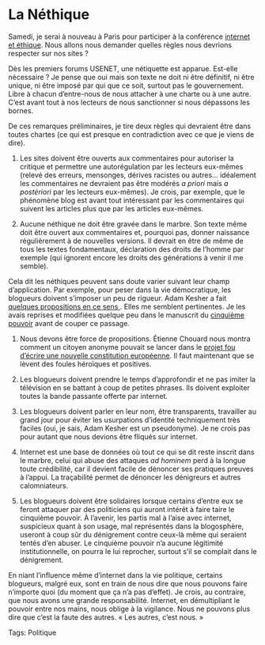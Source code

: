 # La Néthique

Samedi, je serai à nouveau à Paris pour participer à la conférence [internet et éthique](http://nethique.info/). Nous allons nous demander quelles règles nous devrions respecter sur nos sites ? 

Dès les premiers forums USENET, une nétiquette est apparue. Est-elle nécessaire ? Je pense que oui mais son texte ne doit ni être définitif, ni être unique, ni être imposé par qui que ce soit, surtout pas le gouvernement. Libre à chacun d’entre-nous de nous attacher à une charte ou à une autre. C’est avant tout à nos lecteurs de nous sanctionner si nous dépassons les bornes.

De ces remarques préliminaires, je tire deux règles qui devraient être dans toutes chartes (ce qui est presque en contradiction avec ce que je viens de dire).

1. Les sites doivent être ouverts aux commentaires pour autoriser la critique et permettre une autorégulation par les lecteurs eux-mêmes (relevé des erreurs, mensonges, dérives racistes ou autres… idéalement les commentaires ne devraient pas être modérés *a priori* mais *a postériori* par les lecteurs eux-mêmes). Je crois, par exemple, que le phénomène blog est avant tout intéressant par les commentaires qui suivent les articles plus que par les articles eux-mêmes.

2. Aucune néthique ne doit être gravée dans le marbre. Son texte même doit être ouvert aux commentaires et, pourquoi pas, donner naissance régulièrement à de nouvelles versions. Il devrait en être de même de tous les textes fondamentaux, déclaration des droits de l’homme par exemple (qui ignorent encore les droits des générations à venir il me semble).

Cela dit les néthiques peuvent sans doute varier suivant leur champ d’application. Par exemple, pour peser dans la vie démocratique, les blogueurs doivent s’imposer un peu de rigueur. Adam Kesher a fait [quelques propositions en ce sens ](http://adamkesher.canalblog.com/archives/2006/10/20/2947964.html). Elles me semblent pertinentes. Je les avais reprises et modifiées quelque peu dans le manuscrit du [cinquième pouvoir](http://blog.tcrouzet.com/le-cinquieme-pouvoir/) avant de couper ce passage.

1. Nous devons être force de propositions. Étienne Chouard nous montra comment un citoyen anonyme pouvait se lancer dans le [projet fou d’écrire une nouvelle constitution européenne](http://blog.tcrouzet.com/2007/03/04/pour-une-assemblee-constituante/). Il faut maintenant que se lèvent des foules héroïques et positives.

2. Les blogueurs doivent prendre le temps d’approfondir et ne pas imiter la télévision en se battant à coup de petites phrases. Ils doivent exploiter toutes la bande passante offerte par internet.

3. Les blogueurs doivent parler en leur nom, être transparents, travailler au grand jour pour éviter les usurpations d’identité techniquement très faciles (oui, je sais, Adam Kesher est un pseudonyme). Je ne crois pas pour autant que nous devions être fliqués sur internet.

4. Internet est une base de données où tout ce qui se dit reste inscrit dans le marbre, celui qui abuse des attaques *ad hominem* perd à la longue toute crédibilité, car il devient facile de dénoncer ses pratiques preuves à l’appui. La traçabilité permet de dénoncer les dénigreurs et autres calomniateurs.

5. Les blogueurs doivent être solidaires lorsque certains d’entre eux se feront attaquer par des politiciens qui auront intérêt à faire taire le cinquième pouvoir. À l’avenir, les partis mal à l’aise avec internet, suspicieux quant à son usage, mal représentés dans la blogosphère, useront à coup sûr du dénigrement contre ceux-là même qui seraient tentés d’en abuser. Le cinquième pouvoir n’a aucune légitimité institutionnelle, on pourra le lui reprocher, surtout s’il se complait dans le dénigrement.

En niant l’influence même d’internet dans la vie politique, certains blogueurs, malgré eux, sont en train de nous dire que nous pouvons faire n’importe quoi (du moment que ça n’a pas d’effet). Je crois, au contraire, que nous avons une grande responsabilité. Internet, en démultipliant le pouvoir entre nos mains, nous oblige à la vigilance. Nous ne pouvons plus dire que c’est la faute des autres. « Les autres, c’est nous. »

Tags: Politique
